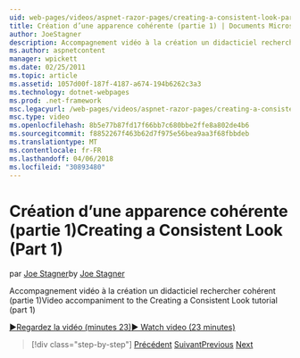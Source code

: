 ```yaml
---
uid: web-pages/videos/aspnet-razor-pages/creating-a-consistent-look-part-1
title: Création d’une apparence cohérente (partie 1) | Documents Microsoft
author: JoeStagner
description: Accompagnement vidéo à la création un didacticiel rechercher cohérent (partie 1)
ms.author: aspnetcontent
manager: wpickett
ms.date: 02/25/2011
ms.topic: article
ms.assetid: 1057d00f-187f-4187-a674-194b6262c3a3
ms.technology: dotnet-webpages
ms.prod: .net-framework
msc.legacyurl: /web-pages/videos/aspnet-razor-pages/creating-a-consistent-look-part-1
msc.type: video
ms.openlocfilehash: 8b5e77b87fd17f66bb7c680bbe2ffe8a802de4b6
ms.sourcegitcommit: f8852267f463b62d7f975e56bea9aa3f68fbbdeb
ms.translationtype: MT
ms.contentlocale: fr-FR
ms.lasthandoff: 04/06/2018
ms.locfileid: "30893480"
---
```

<a name="creating-a-consistent-look-part-1"></a><span data-ttu-id="079b5-103">Création d’une apparence cohérente (partie 1)</span><span class="sxs-lookup"><span data-stu-id="079b5-103">Creating a Consistent Look (Part 1)</span></span>
====================
<span data-ttu-id="079b5-104">par [Joe Stagner](https://github.com/JoeStagner)</span><span class="sxs-lookup"><span data-stu-id="079b5-104">by [Joe Stagner](https://github.com/JoeStagner)</span></span>

<span data-ttu-id="079b5-105">Accompagnement vidéo à la création un didacticiel rechercher cohérent (partie 1)</span><span class="sxs-lookup"><span data-stu-id="079b5-105">Video accompaniment to the Creating a Consistent Look tutorial (part 1)</span></span>

[<span data-ttu-id="079b5-106">&#9654;Regardez la vidéo (minutes 23)</span><span class="sxs-lookup"><span data-stu-id="079b5-106">&#9654; Watch video (23 minutes)</span></span>](https://channel9.msdn.com/Blogs/ASP-NET-Site-Videos/creating-a-consistent-look-part-1)

> [!div class="step-by-step"]
> <span data-ttu-id="079b5-107">[Précédent](introduction-to-aspnet-web-programming-using-the-razor-syntax.md)
> [Suivant](creating-a-consistent-look-part-2.md)</span><span class="sxs-lookup"><span data-stu-id="079b5-107">[Previous](introduction-to-aspnet-web-programming-using-the-razor-syntax.md)
[Next](creating-a-consistent-look-part-2.md)</span></span>
